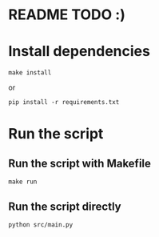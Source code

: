 # README TODO :)
# Install dependencies
```
make install
```
or

```
pip install -r requirements.txt 
```

# Run the script

## Run the script with Makefile
```
make run
```

## Run the script directly
```
python src/main.py
```